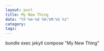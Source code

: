 ```yaml
---
layout: post
title: My New Thing
date: "%Y-%m-%d %H:%M:%S %z"
category:
tags:
---
```


bundle exec jekyll compose "My New Thing"

